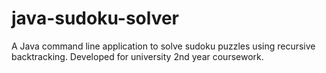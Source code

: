 # java-sudoku-solver
A Java command line application to solve sudoku puzzles using recursive backtracking. Developed for university 2nd year coursework.
